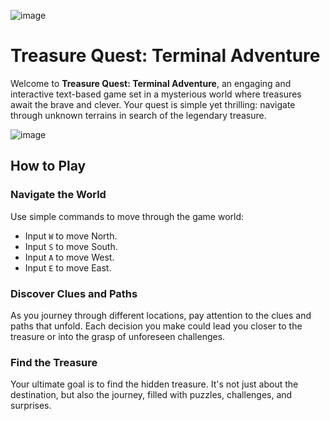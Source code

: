
![image](https://github.com/gajevski/go-cli/assets/29663156/3182b7c0-9928-470e-9d84-180bfb45d19c)

# Treasure Quest: Terminal Adventure

Welcome to **Treasure Quest: Terminal Adventure**, an engaging and interactive text-based game set in a mysterious world where treasures await the brave and clever. Your quest is simple yet thrilling: navigate through unknown terrains in search of the legendary treasure.


![image](https://github.com/gajevski/go-cli/assets/29663156/46481079-d874-4933-8b0d-6b7aaf0d5dd7)

## How to Play

### Navigate the World
Use simple commands to move through the game world:
- Input `W` to move North.
- Input `S` to move South.
- Input `A` to move West.
- Input `E` to move East.

### Discover Clues and Paths
As you journey through different locations, pay attention to the clues and paths that unfold. Each decision you make could lead you closer to the treasure or into the grasp of unforeseen challenges.

### Find the Treasure
Your ultimate goal is to find the hidden treasure. It's not just about the destination, but also the journey, filled with puzzles, challenges, and surprises.
